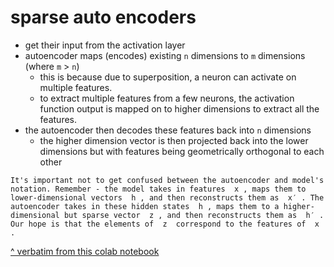 # sparse auto encoders

- get their input from the activation layer
- autoencoder maps (encodes) existing `n` dimensions to `m` dimensions (where `m` > `n`)
    - this is because due to superposition, a neuron can activate on multiple features.
    - to extract multiple features from a few neurons, the activation function output is mapped on to higher dimensions to extract all the features.
- the autoencoder then decodes these features back into `n` dimensions 
    - the higher dimension vector is then projected back into the lower dimensions but with features being geometrically orthogonal to each other


```text
It's important not to get confused between the autoencoder and model's notation. Remember - the model takes in features  x , maps them to lower-dimensional vectors  h , and then reconstructs them as  x′ . The autoencoder takes in these hidden states  h , maps them to a higher-dimensional but sparse vector  z , and then reconstructs them as  h′ . Our hope is that the elements of  z  correspond to the features of  x .
```
[^ verbatim from this colab notebook](https://colab.research.google.com/github/callummcdougall/ARENA_3.0/blob/main/chapter1_transformer_interp/exercises/part31_superposition_and_saes/1.3.1_Toy_Models_of_Superposition_&_SAEs_solutions.ipynb?t=20250127#scrollTo=SYxwPHHTs4Pl)